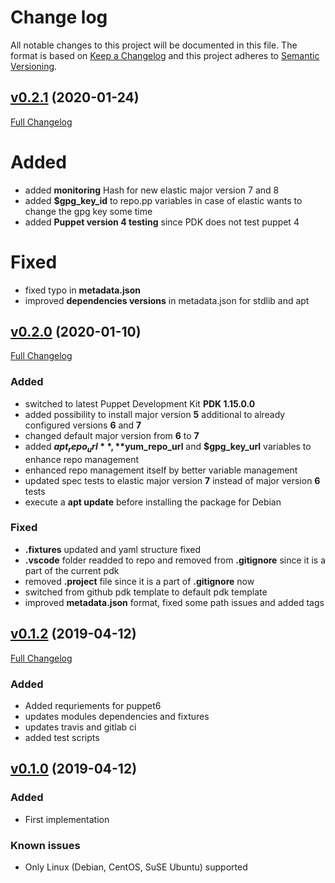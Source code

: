 # Change log

All notable changes to this project will be documented in this file. The format is based on [Keep a Changelog](http://keepachangelog.com/en/1.0.0/) and this project adheres to [Semantic Versioning](http://semver.org).

## [v0.2.1](https://github.com/noris-network/norisnetwork-heartbeat/tree/v0.2.1) (2020-01-24)

[Full Changelog](https://github.com/noris-network/norisnetwork-heartbeat/compare/v0.2.0...v0.2.1)

# Added

- added **monitoring** Hash for new elastic major version 7 and 8
- added **$gpg_key_id** to repo.pp variables in case of elastic wants to change the gpg key some time
- added **Puppet version 4 testing** since PDK does not test puppet 4

# Fixed

- fixed typo in **metadata.json**
- improved **dependencies versions** in metadata.json for stdlib and apt


## [v0.2.0](https://github.com/noris-network/norisnetwork-heartbeat/tree/v0.2.0) (2020-01-10)

[Full Changelog](https://github.com/noris-network/norisnetwork-heartbeat/compare/v0.1.2...v0.2.0)

### Added

- switched to latest Puppet Development Kit **PDK 1.15.0.0**
- added possibility to install major version **5** additional to already configured versions **6** and **7**
- changed default major version from **6** to **7**
- added **$apt_repo_url**, **$yum_repo_url** and **$gpg_key_url** variables to enhance repo management
- enhanced repo management itself by better variable management
- updated spec tests to elastic major version **7** instead of major version **6** tests
- execute a **apt update** before installing the package for Debian

### Fixed

- **.fixtures** updated and yaml structure fixed
- **.vscode** folder readded to repo and removed from **.gitignore** since it is a part of the current pdk
- removed **.project** file since it is a part of **.gitignore** now
- switched from github pdk template to default pdk template
- improved **metadata.json** format, fixed some path issues and added tags

## [v0.1.2](https://github.com/noris-network/norisnetwork-heartbeat/tree/v0.1.2) (2019-04-12)

[Full Changelog](https://github.com/noris-network/norisnetwork-heartbeat/compare/v0.1.0...v0.1.2)

### Added

- Added requriements for puppet6
- updates modules dependencies and fixtures
- updates travis and gitlab ci
- added test scripts

## [v0.1.0](https://github.com/noris-network/norisnetwork-heartbeat/tree/v0.1.0) (2019-04-12)

### Added

- First implementation

### Known issues

- Only Linux (Debian, CentOS, SuSE Ubuntu) supported

